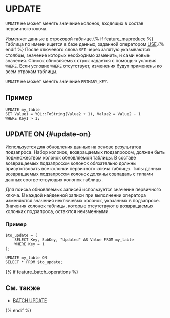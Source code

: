 
# UPDATE

`UPDATE` не может менять значение колонок, входящих в состав первичного ключа.

Изменяет данные в строковой таблице.{% if feature_mapreduce %} Таблица по имени ищется в базе данных, заданной оператором [USE](use.md).{% endif %} После ключевого слова `SET` через запятую указываются столбцы, значение которых необходимо заменить, и сами новые значения. Список обновляемых строк задается с помощью условия `WHERE`. Если условие `WHERE` отсутствует, изменения будут применены ко всем строкам таблицы.

`UPDATE` не может менять значение `PRIMARY_KEY`.

## Пример

```yql
UPDATE my_table
SET Value1 = YQL::ToString(Value2 + 1), Value2 = Value2 - 1
WHERE Key1 > 1;
```

## UPDATE ON {#update-on}

Используется для обновления данных на основе результатов подзапроса. Набор колонок, возвращаемых подзапросом, должен быть подмножеством колонок обновляемой таблицы. В составе возвращаемых подзапросом колонок обязательно должны присутствовать все колонки первичного ключа таблицы. Типы данных возвращаемых подзапросом колонок должны совпадать с типами данных соответствующих колонок таблицы.

Для поиска обновляемых записей используется значение первичного ключа. В каждой найденной записи при выполнении оператора изменяются значения неключевых колонок, указанных в подзапросе. Значения колонок таблицы, которые отсутствуют в возвращаемых колонках подзапроса, остаются неизменными.

### Пример

```yql
$to_update = (
    SELECT Key, SubKey, "Updated" AS Value FROM my_table
    WHERE Key = 1
);

UPDATE my_table ON
SELECT * FROM $to_update;
```

{% if feature_batch_operations %}

## См. также

* [BATCH UPDATE](batch-update.md)

{% endif %}
